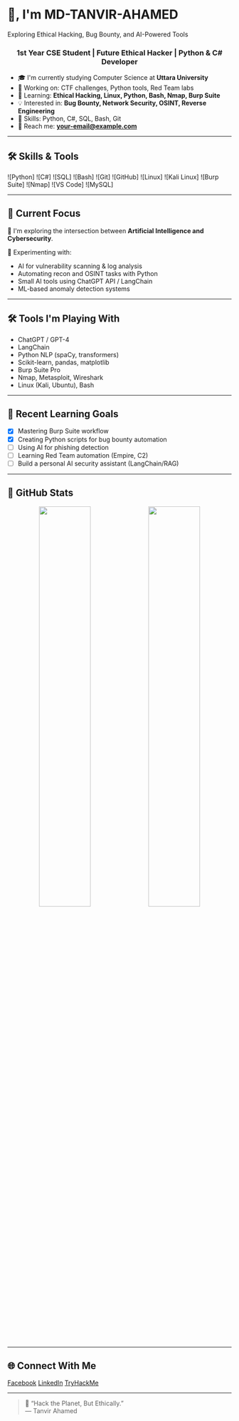 # 👋, I'm MD-TANVIR-AHAMED
Exploring Ethical Hacking, Bug Bounty, and AI-Powered Tools

<h3 align="center">1st Year CSE Student | Future Ethical Hacker | Python & C# Developer</h3>

 

- 🎓 I'm currently studying Computer Science at **Uttara University**
- 🚀 Working on: CTF challenges, Python tools, Red Team labs
- 🌱 Learning: **Ethical Hacking, Linux, Python, Bash, Nmap, Burp Suite**
- 💡 Interested in: **Bug Bounty, Network Security, OSINT, Reverse Engineering**
- 🧠 Skills: Python, C#, SQL, Bash, Git
- 📢 Reach me: **your-email@example.com**

---

## 🛠️ Skills & Tools

![Python] 
![C#] 
![SQL] 
![Bash] 
![Git] 
![GitHub] 
![Linux] 
![Kali Linux] 
![Burp Suite] 
![Nmap] 
![VS Code] 
![MySQL] 

---

## 🧰 Current Focus

🚀 I'm exploring the intersection between **Artificial Intelligence and Cybersecurity**.

🧠 Experimenting with:
- AI for vulnerability scanning & log analysis
- Automating recon and OSINT tasks with Python
- Small AI tools using ChatGPT API / LangChain
- ML-based anomaly detection systems

---

## 🛠️ Tools I'm Playing With

- ChatGPT / GPT-4
- LangChain
- Python NLP (spaCy, transformers)
- Scikit-learn, pandas, matplotlib
- Burp Suite Pro
- Nmap, Metasploit, Wireshark
- Linux (Kali, Ubuntu), Bash

---

## 📘 Recent Learning Goals

- [x] Mastering Burp Suite workflow
- [x] Creating Python scripts for bug bounty automation
- [ ] Using AI for phishing detection
- [ ] Learning Red Team automation (Empire, C2)
- [ ] Build a personal AI security assistant (LangChain/RAG)

---

## 🔮 GitHub Stats

<p align="center">
  <img src="https://github-readme-stats.vercel.app/api?username=mdtanvirahamed&show_icons=true&theme=tokyonight" width="48%" />
  <img src="https://github-readme-stats.vercel.app/api/top-langs/?username=mdtanvirahamed&layout=compact&theme=tokyonight" width="48%" />
</p>

---

## 🌐 Connect With Me

[Facebook](https://www.facebook.com/TanvirLuxe)
[LinkedIn](www.linkedin.com/in/md-tanvir-ahamed-2aa110318)
[TryHackMe](https://tryhackme.com/p/tanvir54030)

---

> 🧠 “Hack the Planet, But Ethically.”  
> — Tanvir Ahamed

